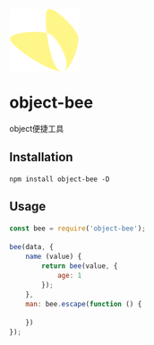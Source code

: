 <p alian="center">
<img src="/icon/icon.png" align="center" />
</p>

# object-bee
object便捷工具

## Installation

```
npm install object-bee -D
```

## Usage

```javascript
const bee = require('object-bee');

bee(data, {
    name (value) {
        return bee(value, {
            age: 1
        });
    },
    man: bee.escape(function () {

    })
});
```

